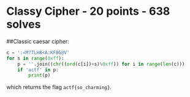 # Classy Cipher - 20 points - 638 solves
##Classic caesar cipher:

```python
c = ':<M?TLH8<A:KFBG@V'
for s in range(0xff):
    p = ''.join((chr((ord(c[i])+s)%0xff)) for i in range(len(c)))
    if 'actf' in p:
        print(p)
```

which returns the flag `actf{so_charming}`.
